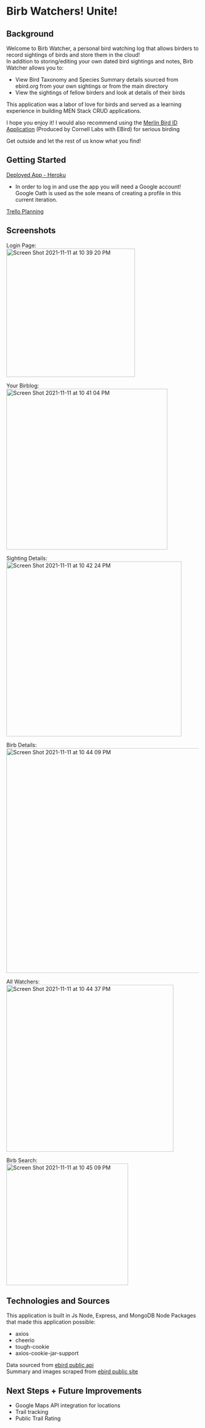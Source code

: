 # Birb Watchers! Unite!
## Background
Welcome to Birb Watcher, a personal bird watching log that allows birders to record sightings of birds and store them in the cloud!  
In addition to storing/editing your own dated bird sightings and notes, Birb Watcher allows you to:
- View Bird Taxonomy and Species Summary details sourced from ebird.org from your own sightings or from the main directory
- View the sightings of fellow birders and look at details of their birds

This application was a labor of love for birds and served as a learning experience in building MEN Stack CRUD applications.

I hope you enjoy it! I would also recommend using the [Merlin Bird ID Application](https://merlin.allaboutbirds.org/) (Produced by Cornell Labs with EBird) for serious birding 

Get outside and let the rest of us know what you find!

## Getting Started
[Deployed App - Heroku](https://birb-watcher.herokuapp.com)  
- In order to log in and use the app you will need a Google account! Google Oath is used as the sole means of creating a profile in this current iteration.  

[Trello Planning](https://trello.com/b/Y0AByxuH/blue-sky-bud)

## Screenshots
Login Page:  
<img width="337" alt="Screen Shot 2021-11-11 at 10 39 20 PM" src="https://user-images.githubusercontent.com/29576093/141415847-7ed173cb-a0ae-4445-9364-d0d7c96a48be.png">  

Your Birblog:  
<img width="422" alt="Screen Shot 2021-11-11 at 10 41 04 PM" src="https://user-images.githubusercontent.com/29576093/141416003-af3e1bb2-00fe-4424-a326-37d6c3af1224.png">  

Sighting Details:  
<img width="459" alt="Screen Shot 2021-11-11 at 10 42 24 PM" src="https://user-images.githubusercontent.com/29576093/141416130-e5a40eaf-fff3-46ad-b0a2-58741eec8d28.png">  

Birb Details:  
<img width="590" alt="Screen Shot 2021-11-11 at 10 44 09 PM" src="https://user-images.githubusercontent.com/29576093/141416293-8d2a1f4d-5bab-4340-b205-ce37a2229090.png">  

All Watchers:  
<img width="438" alt="Screen Shot 2021-11-11 at 10 44 37 PM" src="https://user-images.githubusercontent.com/29576093/141416331-7f981707-b797-41f2-9a63-6f7392858256.png">  

Birb Search:  
<img width="319" alt="Screen Shot 2021-11-11 at 10 45 09 PM" src="https://user-images.githubusercontent.com/29576093/141416373-25a8d655-0f18-4ada-a7f6-f053244bdc6d.png">


## Technologies and Sources
This application is built in Js Node, Express, and MongoDB
Node Packages that made this application possible:
- axios
- cheerio
- tough-cookie
- axios-cookie-jar-support  

Data sourced from [ebird public api](https://documenter.getpostman.com/view/664302/S1ENwy59?version=latest#55bd1b26-6951-4a88-943a-d3a8aa1157dd)  
Summary and images scraped from [ebird public site](https://ebird.org/home)

## Next Steps + Future Improvements
- Google Maps API integration for locations
- Trail tracking
- Public Trail Rating
